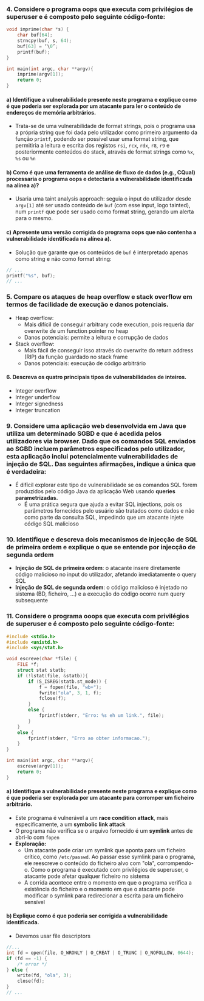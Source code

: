 ### 4. Considere o programa oops que executa com privilégios de superuser e é composto pelo seguinte código-fonte:

```c
void imprime(char *s) {
	char buf[64];
	strncpy(buf, s, 64);
	buf[63] = ‘\0’;
	printf(buf);
}

int main(int argc, char **argv){
	imprime(argv[1]);
	return 0;
} 
```

#### a) Identifique a vulnerabilidade presente neste programa e explique como é que poderia ser explorada por um atacante para ler o conteúdo de endereços de memória arbitrários.

- Trata-se de uma vulnerabilidade de format strings, pois o programa usa a própria string que foi dada pelo utilizador como primeiro argumento da função `printf`, podendo ser possível usar uma format string, que permitiria a leitura e escrita dos registos `rsi`, `rcx`, `rdx`, `r8`, `r9` e posteriormente conteúdos do stack, através de format strings como `%x`, `%s` ou `%n`

#### b) Como é que uma ferramenta de análise de fluxo de dados (e.g., CQual) processaria o programa oops e detectaria a vulnerabilidade identificada na alínea a)?

- Usaria uma taint analysis approach: seguia o input do utilizador desde `argv[1]` até ser usado conteúdo de `buf` (com esse input, logo tainted), num `printf` que pode ser usado como format string, gerando um alerta para o mesmo.

#### c) Apresente uma versão corrigida do programa oops que não contenha a vulnerabilidade identificada na alínea a).

- Solução que garante que os conteúdos de `buf` é interpretado apenas como string e não como format string:
```c
// ...
printf("%s", buf);
// ...
```

### 5. Compare os ataques de heap overflow e stack overflow em termos de facilidade de execução e danos potenciais.

- Heap overflow:
	- Mais difícil de conseguir arbitrary code execution, pois requeria dar overwrite de um function pointer no heap
	- Danos potenciais: permite a leitura e corrupção de dados 
- Stack overflow:
	- Mais fácil de conseguir isso através do overwrite do return address (RIP) da função guardado no stack frame
	- Danos potenciais: execução de código arbitrário

#### 6. Descreva os quatro principais tipos de vulnerabilidades de inteiros.

- Integer overflow
- Integer underflow
- Integer signedness
- Integer truncation

### 9. Considere uma aplicação web desenvolvida em Java que utiliza um determinado SGBD e que é acedida pelos utilizadores via browser. Dado que os comandos SQL enviados ao SGBD incluem parâmetros especificados pelo utilizador, esta aplicação inclui potencialmente vulnerabilidades de injeção de SQL. Das seguintes afirmações, indique a única que é verdadeira:

- É difícil explorar este tipo de vulnerabilidade se os comandos SQL forem produzidos pelo código Java da aplicação Web usando **queries parametrizadas.**
	- É uma prática segura que ajuda a evitar SQL injections, pois os parâmetros fornecidos pelo usuário são tratados como dados e não como parte da consulta SQL, impedindo que um atacante injete código SQL malicioso

### 10. Identifique e descreva dois mecanismos de injecção de SQL de primeira ordem e explique o que se entende por injecção de segunda ordem

- **Injeção de SQL de primeira ordem**: o atacante insere diretamente código malicioso no input do utilizador, afetando imediatamente o query SQL
- **Injeção de SQL de segunda ordem**: o código malicioso é injetado no sistema (BD, ficheiro, ...) e a execução do código ocorre num query subsequente

### 11. Considere o programa ooops que executa com privilégios de superuser e é composto pelo seguinte código-fonte:

```c
#include <stdio.h>
#include <unistd.h>
#include <sys/stat.h>

void escreve(char *file) {
    FILE *f;
    struct stat statb;
    if (!lstat(file, &statb)){
        if (S_ISREG(statb.st_mode)) {
            f = fopen(file, "wb+");
            fwrite("ola", 3, 1, f);
            fclose(f);
        }
        else {
            fprintf(stderr, "Erro: %s eh um link.", file);
        }
    }
    else {
        fprintf(stderr, "Erro ao obter informacao.");
    }
}

int main(int argc, char **argv){
    escreve(argv[1]);
    return 0;
}
```

#### a) Identifique a vulnerabilidade presente neste programa e explique como é que poderia ser explorada por um atacante para corromper um ficheiro arbitrário.

- Este programa é vulnerável a um **race condition attack**, mais especificamente, a um **symbolic link attack**
- O programa não verifica se o arquivo fornecido é um **symlink** antes de abri-lo com `fopen`
- **Exploração:**
	- Um atacante pode criar um symlink que aponta para um ficheiro crítico, como `/etc/passwd`. Ao passar esse symlink para o programa, ele reescreve o conteúdo do ficheiro alvo com "ola", corrompendo-o. Como o programa é executado com privilégios de superuser, o atacante pode afetar qualquer ficheiro no sistema
	- A corrida acontece entre o momento em que o programa verifica a existência do ficheiro e o momento em que o atacante pode modificar o symlink para redirecionar a escrita para um ficheiro sensível

#### b) Explique como é que poderia ser corrigida a vulnerabilidade identificada.

- Devemos usar file descriptors
```c
//...
int fd = open(file, O_WRONLY | O_CREAT | O_TRUNC | O_NOFOLLOW, 0644);
if (fd == -1) {
	/* error */
} else {
	write(fd, "ola", 3);
	close(fd);
}
// ...
```

